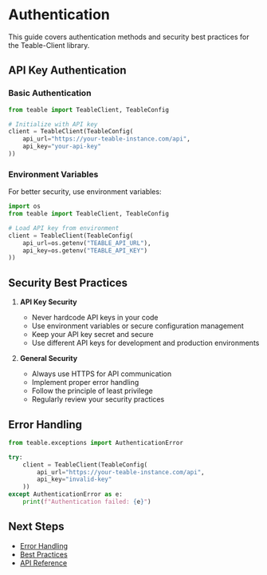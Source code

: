# Authentication

This guide covers authentication methods and security best practices for the Teable-Client library.

## API Key Authentication

### Basic Authentication

```python
from teable import TeableClient, TeableConfig

# Initialize with API key
client = TeableClient(TeableConfig(
    api_url="https://your-teable-instance.com/api",
    api_key="your-api-key"
))
```

### Environment Variables

For better security, use environment variables:

```python
import os
from teable import TeableClient, TeableConfig

# Load API key from environment
client = TeableClient(TeableConfig(
    api_url=os.getenv("TEABLE_API_URL"),
    api_key=os.getenv("TEABLE_API_KEY")
))
```

## Security Best Practices

1. **API Key Security**
   - Never hardcode API keys in your code
   - Use environment variables or secure configuration management
   - Keep your API key secret and secure
   - Use different API keys for development and production environments

2. **General Security**
   - Always use HTTPS for API communication
   - Implement proper error handling
   - Follow the principle of least privilege
   - Regularly review your security practices

## Error Handling

```python
from teable.exceptions import AuthenticationError

try:
    client = TeableClient(TeableConfig(
        api_url="https://your-teable-instance.com/api",
        api_key="invalid-key"
    ))
except AuthenticationError as e:
    print(f"Authentication failed: {e}")
```

## Next Steps

- [Error Handling](error-handling.md)
- [Best Practices](best-practices.md)
- [API Reference](../api/client.md)
